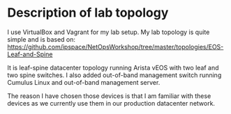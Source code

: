# Description of lab topology

I use VirtualBox and Vagrant for my lab setup. My lab topology is quite simple and is based on:
https://github.com/ipspace/NetOpsWorkshop/tree/master/topologies/EOS-Leaf-and-Spine

It is leaf-spine datacenter topology running Arista vEOS with two leaf and two spine switches. I also added out-of-band management switch running Cumulus Linux and out-of-band management server.

The reason I have chosen those devices is that I am familiar with these devices as we currently use them in our production datacenter network.
